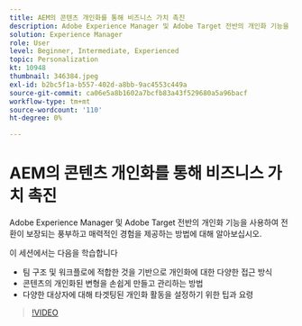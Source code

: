 ```yaml
---
title: AEM의 콘텐츠 개인화를 통해 비즈니스 가치 촉진
description: Adobe Experience Manager 및 Adobe Target 전반의 개인화 기능을 사용하여 전환이 보장되는 풍부하고 매력적인 경험을 제공하는 방법에 대해 알아보십시오.
solution: Experience Manager
role: User
level: Beginner, Intermediate, Experienced
topic: Personalization
kt: 10948
thumbnail: 346384.jpeg
exl-id: b2bc5f1a-b557-402d-a8bb-9ac4553c449a
source-git-commit: ca06e5a8b1602a7bcfb83a43f529680a5a96bacf
workflow-type: tm+mt
source-wordcount: '110'
ht-degree: 0%

---
```


# AEM의 콘텐츠 개인화를 통해 비즈니스 가치 촉진

Adobe Experience Manager 및 Adobe Target 전반의 개인화 기능을 사용하여 전환이 보장되는 풍부하고 매력적인 경험을 제공하는 방법에 대해 알아보십시오.

이 세션에서는 다음을 학습합니다

* 팀 구조 및 워크플로에 적합한 것을 기반으로 개인화에 대한 다양한 접근 방식
* 콘텐츠의 개인화된 변형을 손쉽게 만들고 관리하는 방법
* 다양한 대상자에 대해 타겟팅된 개인화 활동을 설정하기 위한 팁과 요령

>[!VIDEO](https://video.tv.adobe.com/v/346384/?quality=12&learn=on)
